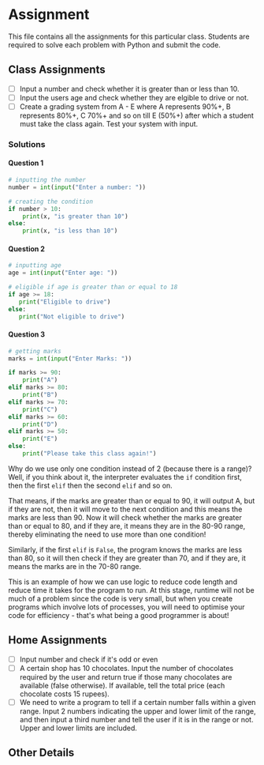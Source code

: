 # Assignment

This file contains all the assignments for this particular class. Students are required to solve each problem with Python and submit the code.

## Class Assignments

* [ ] Input a number and check whether it is greater than or less than 10.
* [ ] Input the users age and check whether they are elgible to drive or not.
* [ ] Create a grading system from A - E where A represents 90%+, B represents 80%+, C 70%+ and so on till E (50%+) after which a student must take the class again. Test your system with input.

### Solutions

#### Question 1

```python
# inputting the number
number = int(input("Enter a number: "))

# creating the condition
if number > 10:
    print(x, "is greater than 10")
else:
    print(x, "is less than 10")
```

#### Question 2

```python
# inputting age
age = int(input("Enter age: "))

# eligible if age is greater than or equal to 18
if age >= 18:
   print("Eligible to drive")
else:
   print("Not eligible to drive")
```

#### Question 3

```python
# getting marks
marks = int(input("Enter Marks: "))

if marks >= 90:
    print("A")
elif marks >= 80:
    print("B")
elif marks >= 70:
    print("C")
elif marks >= 60:
    print("D")
elif marks >= 50:
    print("E")
else:
    print("Please take this class again!")
```

Why do we use only one condition instead of 2 (because there is a range)? Well, if you think about it, the interpreter evaluates the ``if`` condition first, then the first ``elif`` then the second ``elif`` and so on.

That means, if the marks are greater than or equal to 90, it will output A, but if they are not, then it will move to the next condition and this means the marks are less than 90. Now it will check whether the marks are greater than or equal to 80, and if they are, it means they are in the 80-90 range, thereby eliminating the need to use more than one condition!

Similarly, if the first ``elif`` is ``False``, the program knows the marks are less than 80, so it will then check if they are greater than 70, and if they are, it means the marks are in the 70-80 range.

This is an example of how we can use logic to reduce code length and reduce time it takes for the program to run. At this stage, runtime will not be much of a problem since the code is very small, but when you create programs which involve lots of processes, you will need to optimise your code for efficiency - that's what being a good programmer is about!

## Home Assignments

* [ ] Input number and check if it's odd or even
* [ ] A certain shop has 10 chocolates. Input the number of chocolates required by the user and return true if those many chocolates are available (false otherwise). If available, tell the total price (each chocolate costs 15 rupees).
* [ ] We need to write a program to tell if a certain number falls within a given range. Input 2 numbers indicating the upper and lower limit of the range, and then input a third number and tell the user if it is in the range or not. Upper and lower limits are included.

## Other Details
